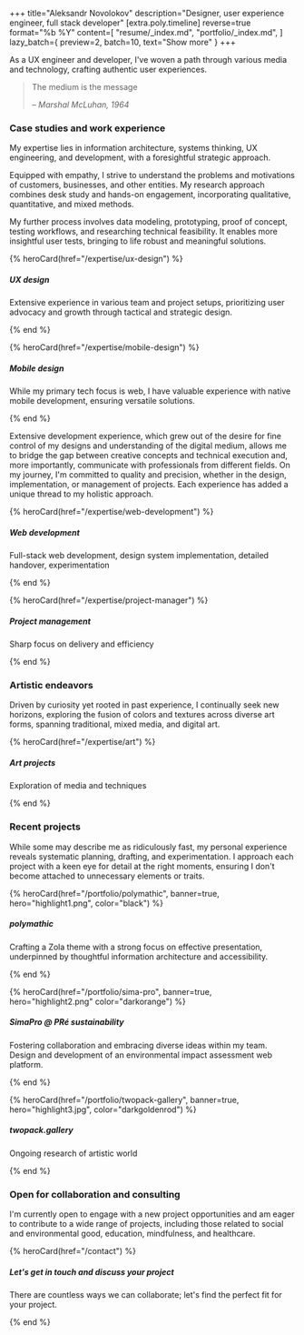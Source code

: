 +++
title="Aleksandr Novolokov"
description="Designer, user experience engineer, full stack developer"
[extra.poly.timeline]
reverse=true
format="%b %Y"
content=[
  "resume/_index.md",
  "portfolio/_index.md",
]
lazy_batch={ preview=2, batch=10, text="Show more" }
+++

As a UX engineer and developer, I've woven a path through various media and technology, crafting authentic user experiences.

> The medium is the message
>
> _– Marshal McLuhan, 1964_

### Case studies and work experience

My expertise lies in information architecture, systems thinking, UX engineering, and development, with a foresightful strategic approach.

Equipped with empathy, I strive to understand the problems and motivations of customers, businesses, and other entities. My research approach combines desk study and hands-on engagement, incorporating qualitative, quantitative, and mixed methods.

My further process involves data modeling, prototyping, proof of concept, testing workflows, and researching technical feasibility. It enables more insightful user tests, bringing to life robust and meaningful solutions.

{% heroCard(href="/expertise/ux-design") %}

##### UX design

Extensive experience in various team and project setups, prioritizing user advocacy and growth through tactical and strategic design.

{% end %}

{% heroCard(href="/expertise/mobile-design") %}

##### Mobile design

While my primary tech focus is web, I have valuable experience with native mobile development, ensuring versatile solutions.

{% end %}

Extensive development experience, which grew out of the desire for fine control of my designs and understanding of the digital medium, allows me to bridge the gap between creative concepts and technical execution and, more importantly, communicate with professionals from different fields. On my journey, I'm committed to quality and precision, whether in the design, implementation, or management of projects. Each experience has added a unique thread to my holistic approach.

{% heroCard(href="/expertise/web-development") %}

##### Web development

Full-stack web development, design system implementation, detailed handover, experimentation

{% end %}

{% heroCard(href="/expertise/project-manager") %}

##### Project management

Sharp focus on delivery and efficiency

{% end %}

### Artistic endeavors

Driven by curiosity yet rooted in past experience, I continually seek new horizons, exploring the fusion of colors and textures across diverse art forms, spanning traditional, mixed media, and digital art.

{% heroCard(href="/expertise/art") %}

##### Art projects

Exploration of media and techniques

{% end %}

### Recent projects

While some may describe me as ridiculously fast, my personal experience reveals systematic planning, drafting, and experimentation. I approach each project with a keen eye for detail at the right moments, ensuring I don't become attached to unnecessary elements or traits.

{% heroCard(href="/portfolio/polymathic", banner=true, hero="highlight1.png", color="black") %}

##### polymathic

Crafting a Zola theme with a strong focus on effective presentation, underpinned by thoughtful information architecture and accessibility.

{% end %}

{% heroCard(href="/portfolio/sima-pro", banner=true, hero="highlight2.png" color="darkorange") %}

##### SimaPro @ PRé sustainability

Fostering collaboration and embracing diverse ideas within my team. Design and development of an environmental impact assessment web platform.

{% end %}

{% heroCard(href="/portfolio/twopack-gallery", banner=true, hero="highlight3.jpg", color="darkgoldenrod") %}

##### twopack.gallery

Ongoing research of artistic world

{% end %}

### Open for collaboration and consulting

I'm currently open to engage with a new project opportunities and am eager to contribute to a wide range of projects, including those related to social and environmental good, education, mindfulness, and healthcare.

{% heroCard(href="/contact") %}

##### Let's get in touch and discuss your project

There are countless ways we can collaborate; let's find the perfect fit for your project.

{% end %}
